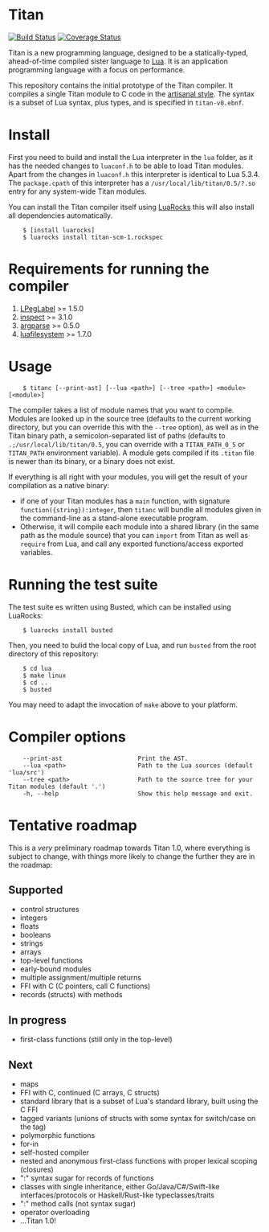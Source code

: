 # Titan
[![Build Status](https://travis-ci.org/titan-lang/titan.svg?branch=master)](https://travis-ci.org/titan-lang/titan)
[![Coverage Status](https://codecov.io/gh/titan-lang/titan/coverage.svg?branch=master)](https://codecov.io/gh/titan-lang/titan/branch/master)

Titan is a new programming language, designed to be a statically-typed,
ahead-of-time compiled sister language to [Lua](http://www.lua.org). It is an
application programming language with a focus on performance.

This repository contains the initial prototype
of the Titan compiler. It compiles a single Titan module
to C code in the [artisanal style](https://github.com/titan-lang/artisanal-titan).
The syntax is a subset of Lua syntax, plus types, and is specified in `titan-v0.ebnf`.

# Install

First you need to build and install the Lua interpreter in the `lua` folder, 
as it has the needed changes to `luaconf.h` to be able to load Titan modules. 
Apart from the changes in `luaconf.h` this interpreter is identical to Lua 5.3.4.
The `package.cpath` of this interpreter has a `/usr/local/lib/titan/0.5/?.so`
entry for any system-wide Titan modules.

You can install the Titan compiler itself using  [LuaRocks](http://luarocks.org)
this will also install all dependencies automatically.

        $ [install luarocks]
        $ luarocks install titan-scm-1.rockspec


# Requirements for running the compiler

1. [LPegLabel](https://github.com/sqmedeiros/lpeglabel) >= 1.5.0
2. [inspect](https://github.com/kikito/inspect.lua) >= 3.1.0
3. [argparse](https://github.com/mpeterv/argparse) >= 0.5.0
4. [luafilesystem](https://github.com/keplerproject/luafilesystem) >= 1.7.0

# Usage

        $ titanc [--print-ast] [--lua <path>] [--tree <path>] <module> [<module>]

The compiler takes a list of module names that you want to compile. Modules
are looked up in the source tree (defaults to the current working directory,
but you can override this with the `--tree` option), as well as in the Titan
binary path, a semicolon-separated list of paths 
(defaults to `.;/usr/local/lib/titan/0.5`, you can override with a `TITAN_PATH_0_5`
or `TITAN_PATH` environment variable). A module gets compiled if its `.titan` file
is newer than its binary, or a binary does not exist.

If everything is all right with your modules, you will get the result of
your compilation as a native binary:

* if one of your Titan modules has a `main` function, with signature
  `function({string}):integer`, then `titanc` will bundle all modules
  given in the command-line as a stand-alone executable program.
* Otherwise, it will compile each module into a shared library
  (in the same path as the module source) that you can `import` from
  Titan as well as `require` from Lua, and call any exported
  functions/access exported variables.

# Running the test suite

The test suite es written using Busted, which can be installed using LuaRocks:

        $ luarocks install busted

Then, you need to bulid the local copy of Lua, and run `busted` from the root directory
of this repository:

        $ cd lua
        $ make linux
        $ cd ..
        $ busted

You may need to adapt the invocation of `make` above to your platform.

# Compiler options

        --print-ast                     Print the AST.
        --lua <path>                    Path to the Lua sources (default 'lua/src')
        --tree <path>                   Path to the source tree for your Titan modules (default '.')
        -h, --help                      Show this help message and exit.
        
# Tentative roadmap

This is a *very* preliminary roadmap towards Titan 1.0, where everything is
subject to change, with things more likely to change the further
they are in the roadmap:

## Supported

* control structures
* integers
* floats
* booleans
* strings
* arrays
* top-level functions
* early-bound modules
* multiple assignment/multiple returns
* FFI with C (C pointers, call C functions)
* records (structs) with methods

## In progress

* first-class functions (still only in the top-level)

## Next

* maps
* FFI with C, continued (C arrays, C structs)
* standard library that is a subset of Lua's standard library, built using the C FFI
* tagged variants (unions of structs with some syntax for switch/case on the tag)
* polymorphic functions
* for-in
* self-hosted compiler
* nested and anonymous first-class functions with proper lexical scoping (closures)
* ":" syntax sugar for records of functions
* classes with single inheritance, either Go/Java/C#/Swift-like interfaces/protocols or Haskell/Rust-like typeclasses/traits
* ":" method calls (not syntax sugar)
* operator overloading
* ...Titan 1.0!

